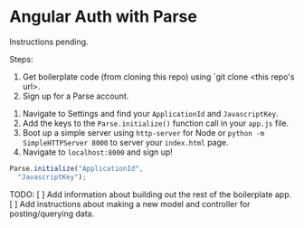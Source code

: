 # Angular Auth with Parse

Instructions pending.

Steps:

1. Get boilerplate code (from cloning this repo) using `git clone <this repo's url>.
1. Sign up for a Parse account.
<!-- more steps here for registering for Parse? -->
1. Navigate to Settings and find your `ApplicationId` and `JavascriptKey`.
1. Add the keys to the `Parse.initialize()` function call in your `app.js` file.
1. Boot up a simple server using `http-server` for Node or `python -m SimpleHTTPServer 8000` to server your `index.html` page.
1. Navigate to `localhost:8000` and sign up!

```javascript
Parse.initialize("ApplicationId",
  "JavascriptKey");
```

TODO:
[ ] Add information about building out the rest of the boilerplate app.
[ ] Add instructions about making a new model and controller for posting/querying data.
